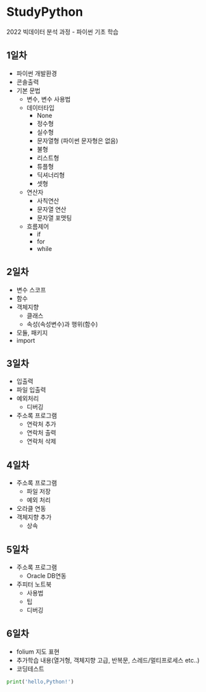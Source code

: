 # StudyPython
2022 빅데이터 분석 과정 - 파이썬 기초 학습

## 1일차
- 파이썬 개발환경
- 콘솔출력
- 기본 문법
    - 변수, 변수 사용법
    - 데이터타입
        - None
        - 정수형
        - 실수형
        - 문자열형 (파이썬 문자형은 없음)
        - 불형
        - 리스트형
        - 튜플형
        - 딕셔너리형
        - 셋형
    - 연산자
        - 사칙연산
        - 문자열 연산
        - 문자열 포맷팅
    - 흐름제어
        - if
        - for
        - while

## 2일차
- 변수 스코프
- 함수
- 객체지향
    - 클래스
    - 속성(속성변수)과 행위(함수)
- 모듈, 패키지
- import 

## 3일차
- 입출력
- 파일 입출력
- 예외처리
    - 디버깅
- 주소록 프로그램
    - 연락처 추가
    - 연락처 출력
    - 연락처 삭제

## 4일차
- 주소록 프로그램
    - 파일 저장
    - 예외 처리
- 오라클 연동
- 객체지향 추가
    - 상속

## 5일차
- 주소록 프로그램 
    - Oracle DB연동
- 주피터 노트북
    - 사용법
    - 팁
    - 디버깅

## 6일차
- folium 지도 표현
- 추가학습 내용(열거형, 객체지향 고급, 반복문, 스레드/멀티프로세스 etc..)
- 코딩테스트

```python
print('hello,Python!')
```